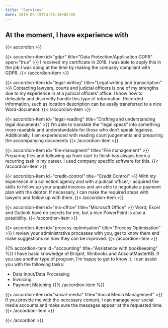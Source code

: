 ```yaml
---
title: "Services"
date: 2019-09-15T14:28:16+02:00
---
```


## At the moment, I have experience with

{{< accordion >}}

{{< accordion-item id="gdpr" title="Data Protection/Application GDPR" open="true" >}}
I received my certificate in 2018. I was able to apply this in the job I was doing at the time by making the company compliant with GDPR.
{{< /accordion-item >}}

{{< accordion-item id="legal-writing" title="Legal writing and transcription" >}}
Contacting lawyers, courts and judicial officers is one of my strengths due to my experience in at a judicial officers’ office. I know how to delicately and discreetly handle this type of information. Recorded information, such as location description can be easily transferred to a nice Word-document.
{{< /accordion-item >}}

{{< accordion-item id="legal-reading" title="Drafting and understanding legal documents" >}}
I’m able to translate the “legal speak” into something more readable and understandable for those who don’t speak legalese. Additionally, I am experienced with reading court judgements and preparing the accompanying documents
{{< /accordion-item >}}

{{< accordion-item id="file-managment" title="File management" >}}
Preparing files and following up from start to finish has always been a recurring task in my career. I used company specific software for this.
{{< /accordion-item >}}

{{< accordion-item id="credit-control" title="Credit Control" >}}
With my experience in a collection agency and with a judicial officer, I acquired the skills to follow up your unpaid invoices and am able to negotiate a payment plan with the debtor. If necessary, I can make the required steps with lawyers and follow up with them.
{{< /accordion-item >}}

{{< accordion-item id="ms-office" title="Microsoft Office" >}}
Word, Excel and Outlook have no secrets for me, but a nice PowerPoint is also a possibility.
{{< /accordion-item >}}

{{< accordion-item id="process-optimisation" title="Process Optimisation" >}}
I review your administrative processes with you, get to know them and make suggestions on how they can be improved.
{{< /accordion-item >}}

{{% accordion-item id="accounting" title="Assistance with bookkeeping" %}}
I have basic knowledge of Briljant, Winbooks and AdsolutMasterKB. If you use another type of program, I’m happy to get to know it. I can assist you with the following tasks: 

- Data Input/Data Processing
- Invoicing
- Payment Matching
{{% /accordion-item %}}

{{< accordion-item id="social-media" title="Social Media Management" >}}
If you provide me with the necessary content, I can manage your social media accounts and make sure the messages appear at the requested time.
{{< /accordion-item >}}

{{< /accordion >}}